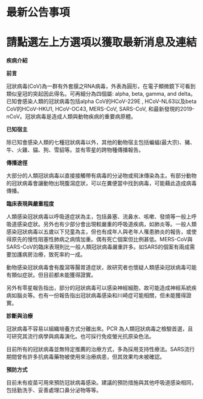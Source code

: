 # 最新公告事項

# 請點選左上方選項以獲取最新消息及連結

**疾病介紹** 



**前言**

冠狀病毒(CoV)為一群有外套膜之RNA病毒，外表為圓形，在電子顯微鏡下可看到類似皇冠的突起因此得名。可再細分為四個屬: alpha, beta, gamma, and delta。已知會感染人類的冠狀病毒包括alpha CoV的HCoV-229E , HCoV-NL63以及beta CoV的HCoV-HKU1, HCoV-OC43, MERS-CoV, SARS-CoV, 和最新發現的2019-nCoV。冠狀病毒是造成人類與動物疾病的重要病原體。



**已知宿主**

除已知會感染人類的七種冠狀病毒以外，其他的動物宿主包括蝙蝠(最大宗)、豬、牛、火雞、貓、狗、雪貂等。並有零星的跨物種傳播報告。



**傳播途徑**

大部分的人類冠狀病毒以直接接觸帶有病毒的分泌物或飛沫傳染為主。有部分動物的冠狀病毒會讓動物出現腹瀉症狀，可以在糞便當中找到病毒，可能藉此造成病毒傳播。



**臨床表現與嚴重程度**

人類感染冠狀病毒以呼吸道症狀為主，包括鼻塞、流鼻水、咳嗽、發燒等一般上呼吸道感染症狀。另外也有少部分會出現較嚴重的呼吸道疾病，如肺炎等。一般人類感染冠狀病毒以五歲以下兒童為主，但也有成年人與老年人罹患肺炎的報告，或使得原先的慢性阻塞性肺病之病情加重。偶有死亡個案但比例甚低。MERS-CoV與SARS-CoV的臨床表現則比一般人類冠狀病毒嚴重許多。如SARS的個案有兩成需要加護病房治療，致死率約一成。



動物感染冠狀病毒會有腹瀉等腸胃道症狀，故研究者也懷疑人類感染冠狀病毒可能有類似症狀。但目前都未能獲得證實。



另外有零星報告指出，部分的冠狀病毒可以感染神經細胞，故可能造成神經系統疾病如腦炎等。也有一份報告指出冠狀病毒感染和川崎症可能相關，但未能獲得證實。



**診斷與治療**

冠狀病毒不容易以組織培養方式分離出來。PCR 為人類冠狀病毒之檢驗首選，且可研究其流行病學與病毒演化。也可採行免疫螢光抗原染色法。



目前所有的冠狀病毒並無特定推薦的治療方式，多為採用支持性療法。SARS流行期間曾有許多抗病毒藥物被使用來治療病患，但其效果均未被確認。



**預防方式**

目前未有疫苗可用來預防冠狀病毒感染。建議的預防措施與其他呼吸道感染相同，包括勤洗手、妥善處理口鼻分泌物等等。

 